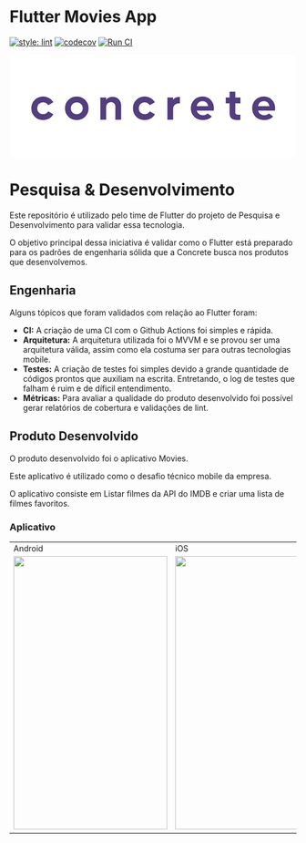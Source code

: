 # Flutter Movies App
[![style: lint](https://img.shields.io/badge/style-lint-4BC0F5.svg)](https://pub.dev/packages/lint) 
[![codecov](https://codecov.io/gh/concretesolutions/flutter-moviesapp/branch/main/graph/badge.svg?token=KDMRUVBEW6)](https://codecov.io/gh/concretesolutions/flutter-moviesapp) 
[![Run CI](https://github.com/concretesolutions/flutter-moviesapp/actions/workflows/CI.yml/badge.svg)](https://github.com/concretesolutions/flutter-moviesapp/actions/workflows/CI.yml)

![Gif](readmeResources/LogoConcrete-animado.gif)

# Pesquisa & Desenvolvimento
Este repositório é utilizado pelo time de Flutter do projeto de Pesquisa e Desenvolvimento para validar essa tecnologia.

O objetivo principal dessa iniciativa é validar como o Flutter está preparado para os padrões de engenharia sólida que a Concrete busca nos produtos que desenvolvemos.

## Engenharia 
Alguns tópicos que foram validados com relação ao Flutter foram:
* **CI:** A criação de uma CI com o Github Actions foi simples e rápida.
* **Arquitetura:** A arquitetura utilizada foi o MVVM e se provou ser uma arquitetura válida, assim como ela costuma ser para outras tecnologias mobile.
* **Testes:** A criação de testes foi simples devido a grande quantidade de códigos prontos que auxiliam na escrita. Entretando, o log de testes que falham é ruim e de díficil entendimento.
* **Métricas:** Para avaliar a qualidade do produto desenvolvido foi possível gerar relatórios de cobertura e validações de lint.

## Produto Desenvolvido
O produto desenvolvido foi o aplicativo Movies.

Este aplicativo é utilizado como o desafio técnico mobile da empresa.

O aplicativo consiste em Listar filmes da API do IMDB e criar uma lista de filmes favoritos.

### Aplicativo
<table>
  <tr>
    <td>Android</td>
     <td>iOS</td>
     <td>Web</td>
  </tr>
  <tr>
    <td><img src="readmeResources/android.gif" width=270 height=480></td>
    <td><img src="readmeResources/ios.gif" width=270 height=480></td>
    <td><img src="readmeResources/web.gif" width=270 height=480></td>
  </tr>
 </table>
